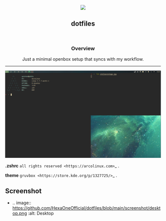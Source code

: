 <p align="center">
  <img width="25%" src="https://avatars1.githubusercontent.com/u/58103738?s=460&u=1db2e930ef3fc6c6d3e3fc6b55e44bef7323ed01&v=4"
</p>

<h2 align="center">
    <b>dotfiles</b> 
    </h2>
<br />

<h3 align="center">
    <b>Overview</b>
</h3>
<p align="center">Just a minimal openbox setup that syncs with my workflow.</p>

***
![img](https://github.com/HexaOneOfficial/dotfiles/blob/main/screenshot/desktop.png)

**.zshrc** `all rights reserved <https://arcolinux.com>`_ .

**theme** `gruvbox <https://store.kde.org/p/1327725/>`_ .

Screenshot
----------

* .. image:: https://github.com/HexaOneOfficial/dotfiles/blob/main/screenshot/desktop.png
     :alt: Desktop
